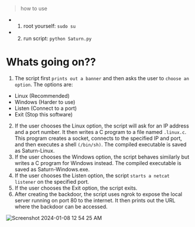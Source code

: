> how to use

* 1. root yourself: `sudo su`
* 2. run script: `python Saturn.py`


# Whats going on??

1. The script first `prints out a banner` and then asks the user to `choose an option`. The options are:
* Linux (Recommended)
* Windows (Harder to use)
* Listen (Connect to a port)
* Exit (Stop this software)
2. If the user chooses the Linux option, the script will ask for an IP address and a port number. It then writes a C program to a file named `.linux.c`. This program creates a socket, connects to the specified IP and port, and then executes a shell `(/bin/sh)`. The compiled executable is saved as Saturn-Linux.
4. If the user chooses the Windows option, the script behaves similarly but writes a C program for Windows instead. The compiled executable is saved as Saturn-Windows.exe.
5. If the user chooses the Listen option, the script `starts a netcat listener` on the specified port.
6. If the user chooses the Exit option, the script exits.
7. After creating the backdoor, the script uses ngrok to expose the local server running on port 80 to the internet. It then prints out the URL where the backdoor can be accessed.

![Screenshot 2024-01-08 12 54 25 AM](https://github.com/CPScript/Saturn/assets/83523587/925a5119-4812-4ebf-b495-a5b4d8eb9960)
